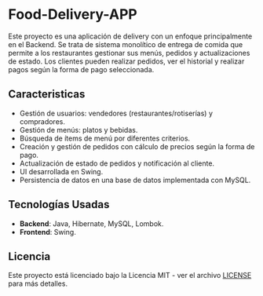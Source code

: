 # Food-Delivery-APP
Este proyecto es una aplicación de delivery con un enfoque principalmente en el Backend.  Se trata de sistema monolítico de entrega de comida que permite a los restaurantes gestionar sus menús, pedidos y actualizaciones de estado. Los clientes pueden realizar pedidos, ver el historial y realizar pagos según la forma de pago seleccionada.

## Caracteristicas
- Gestión de usuarios: vendedores (restaurantes/rotiserías) y compradores.
- Gestión de menús: platos y bebidas.
- Búsqueda de ítems de menú por diferentes criterios.
- Creación y gestión de pedidos con cálculo de precios según la forma de pago.
- Actualización de estado de pedidos y notificación al cliente.
- UI desarrollada en Swing.
- Persistencia de datos en una base de datos implementada con MySQL.



## Tecnologías Usadas

- **Backend**: Java, Hibernate, MySQL, Lombok.
- **Frontend**: Swing.

## Licencia
Este proyecto está licenciado bajo la Licencia MIT - ver el archivo [LICENSE](LICENSE) para más detalles.